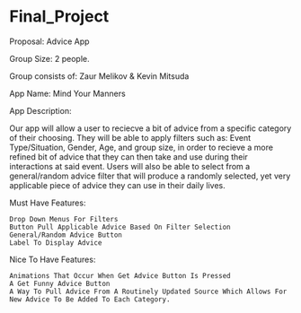 # Final_Project
Proposal: Advice App

Group Size: 2 people.

Group consists of: Zaur Melikov & Kevin Mitsuda

App Name: Mind Your Manners

App Description:

  Our app will allow a user to reciecve a bit of advice from a specific category of their choosing. They will be able to apply        filters such as: Event Type/Situation, Gender, Age, and group size, in order to recieve a more refined bit of advice that they can then take and use during their interactions at said event. Users will also be able to select from a general/random advice filter that will produce a randomly selected, yet very applicable piece of advice they can use in their daily lives.
  
  Must Have Features:
  
    Drop Down Menus For Filters
    Button Pull Applicable Advice Based On Filter Selection
    General/Random Advice Button
    Label To Display Advice
    
  Nice To Have Features:
  
    Animations That Occur When Get Advice Button Is Pressed
    A Get Funny Advice Button
    A Way To Pull Advice From A Routinely Updated Source Which Allows For New Advice To Be Added To Each Category.
